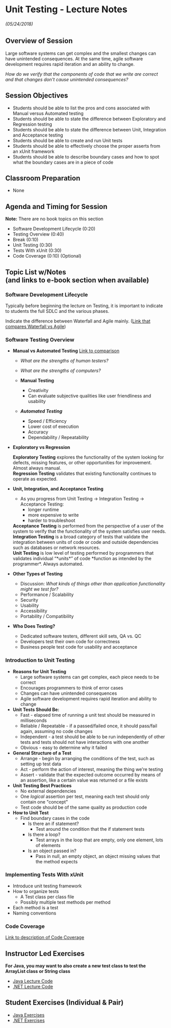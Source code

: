 <link rel="stylesheet" type="text/css" media="all" href="./styles/style.css" />

# Unit Testing - Lecture Notes
###### (05/24/2018)

## **Overview of Session**
Large software systems can get complex and the smallest changes can have unintended consequences. At the same time, agile software development requires rapid iteration and an ability to change.

*How do we verify that the components of code that we write are correct and that changes don't cause unintended consequences?*

## **Session Objectives**

* Students should be able to list the pros and cons associated with Manual versus Automated testing
* Students should be able to state the difference between Exploratory and Regression testing
* Students should be able to state the difference between Unit, Integration and Acceptance testing
* Students should be able to create and run Unit tests
* Students should be able to effectively choose the proper asserts from an xUnit framework
* Students should be able to describe boundary cases and how to spot what the boundary cases are in a piece of code

## **Classroom Preparation**
* None

## **Agenda and Timing for Session**

**Note:** There are no book topics on this section

* Software Development Lifecycle (0:20)
* Testing Overview (0:40)
* Break (0:10)
* Unit Testing (0:30)
* Tests With xUnit (0:30)
* Code Coverage (0:10) (Optional)

## **Topic List w/Notes** <div class=topicNote>(and <span class='link'>links</span> to e-book section when available)</div>

### Software Development Lifecycle

Typically before beginning the lecture on Testing, it is important to indicate to students the full SDLC and the various phases.

Indicate the difference between Waterfall and Agile mainly. ([Link that compares Waterfall vs Agile](https://www.guru99.com/waterfall-vs-agile.html))


### Software Testing Overview
- **Manual vs Automated Testing**    [Link to comparison](http://www.base36.com/2013/03/automated-vs-manual-testing-the-pros-and-cons-of-each/)
    - *What are the strengths of human testers?*
    - *What are the strengths of computers?*

    - **Manual Testing**
        - Creativity
        - Can evaluate subjective qualities like user friendliness and usability
    - ***Automated Testing***
        - Speed / Efficiency
        - Lower cost of execution
        - Accuracy
        - Dependability / Repeatability
- **Exploratory vs Regression**

    <div class="definition note"><span><strong>Exploratory Testing</strong></span> explores the functionality of the system looking for defects, missing features, or other opportunities for improvement. Almost always manual.</div>

    <div class="definition note"><span><strong>Regression Testing</strong></span> validates that existing functionality continues to operate as expected. </div>

- **Unit, Integration, and Acceptance Testing**
    - As you progress from Unit Testing -> Integration Testing -> Acceptance Testing:
        - longer runtime
        - more expensive to write
        - harder to troubleshoot

    <div class="definition note"><span><strong>Acceptance Testing</strong></span> is performed from the perspective of a user of the system to verify that the functionality of the system satisfies user needs.</div>

    <div class="definition note"><span><strong>Integration Testing</strong></span> is a broad category of tests that validate the integration between units of code or code and outside dependencies such as databases or network resources.</div>

    <div class="definition note"><span><strong>Unit Testing</strong></span> is low level of testing performed by programmers that validates individual “*units*” of code *function as intended by the programmer*. Always automated.</div>

- **Other Types of Testing**
    - Discussion: *What kinds of things other than application functionality might we test for?*
    - Performance / Scalability
    - Security
    - Usability
    - Accessibility
    - Portability / Compatibility

- **Who Does Testing?**
    - Dedicated software testers, different skill sets, QA vs. QC
    - Developers test their own code for correctness
    - Business people test code for usability and acceptance

### Introduction to Unit Testing
- **Reasons for Unit Testing**
   - Large software systems can get complex, each piece needs to be correct
   - Encourages programmers to think of error cases
   - Changes can have unintended consequences
   - Agile software development requires rapid iteration and ability to change
- **Unit Tests Should Be:**
    - Fast - elapsed time of running a unit test should be measured in milliseconds
    - Reliable / Repeatable - if a passed/failed once, it should pass/fail again, assuming no code changes
    - Independent - a test should be able to be run independently of other tests and tests should not have interactions with one another
    - Obvious - easy to determine why it failed
- **General Structure of a Test**
    - Arrange - begin by arranging the conditions of the test, such as setting up test data
    - Act - perform the action of interest, meaning the thing we're testing
    - Assert - validate that the expected outcome occurred by means of an assertion, like a certain value was returned or a file exists
- **Unit Testing Best Practices**
    - No external dependencies
    - One *logical* assertion per test, meaning each test should only contain one "concept"
    - Test code should be of the same quality as production code
- **How to Unit Test**
    - Find boundary cases in the code
        - Is there an if statement?
            - Test around the condition that the if statement tests
        - Is there a loop?
            - Test arrays in the loop that are empty, only one element, lots of elements
        - Is an object passed in?
            - Pass in null, an empty object, an object missing values that the method expects

### Implementing Tests With xUnit
- Introduce unit testing framework
- How to organize tests
    - A Test class per class file
    - Possibly multiple test methods per method
- Each method is a test
- Naming conventions

### Code Coverage
[Link to description of Code Coverage](https://confluence.atlassian.com/clover/about-code-coverage-71599496.html)

## Instructor Led Exercises

**For Java, you may want to also create a new test class to test the ArrayList class or String class**

- [Java Lecture Code](https://bitbucket.org/te-curriculum/module-1-introduction-to-java/src/master/lecture/unit-testing-lecture/)
- [.NET Lecture Code](https://bitbucket.org/te-curriculum/module-1-introduction-to-c/src/master/lecture/unit-testing-lecture/)

## Student Exercises (Individual & Pair)

- [Java Exercises](https://bitbucket.org/te-curriculum/module-1-introduction-to-java/src/master/exercises/unit-testing-exercises/)
- [.NET Exercises](https://bitbucket.org/te-curriculum/module-1-introduction-to-c/src/master/exercises/unit-testing-exercises/)
